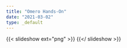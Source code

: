```yaml
---
title: "Omero Hands-On"
date: "2021-03-02"
type: _default
---
```

{{< slideshow ext="png" >}}
[](img)
{{</ slideshow >}}
